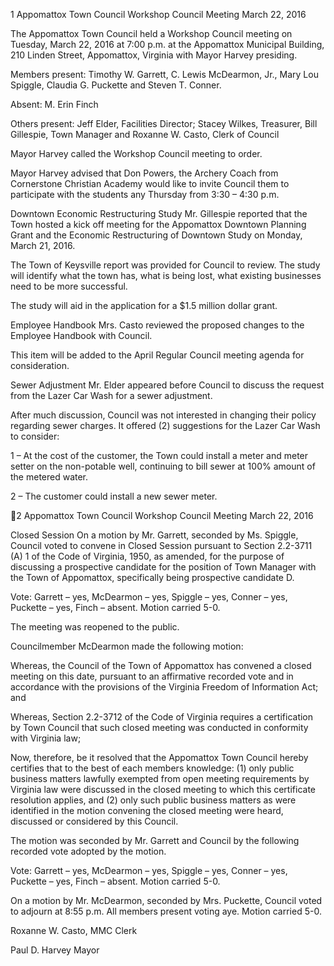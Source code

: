 1  Appomattox Town Council
Workshop Council Meeting
March 22, 2016

The Appomattox Town Council held a Workshop Council meeting on Tuesday, March 22, 2016
at 7:00 p.m. at the Appomattox Municipal Building, 210 Linden Street, Appomattox, Virginia
with Mayor Harvey presiding.

Members present:  Timothy W. Garrett, C. Lewis McDearmon, Jr., Mary Lou Spiggle, Claudia
G. Puckette and Steven T. Conner.

Absent:  M. Erin Finch

Others present:  Jeff Elder, Facilities Director; Stacey Wilkes, Treasurer, Bill Gillespie, Town
Manager and Roxanne W. Casto, Clerk of Council

Mayor Harvey called the Workshop Council meeting to order.

Mayor Harvey advised that Don Powers, the Archery Coach from Cornerstone Christian
Academy would like to invite Council them to participate with the students any Thursday from
3:30 – 4:30 p.m.

Downtown Economic Restructuring Study
Mr. Gillespie reported that the Town hosted a kick off meeting for the Appomattox Downtown
Planning Grant and the Economic Restructuring of Downtown Study on Monday, March 21,
2016.

The Town of Keysville report was provided for Council to review.  The study will identify what
the town has, what is being lost, what existing businesses need to be more successful.

The study will aid in the application for a $1.5 million dollar grant.

Employee Handbook
Mrs. Casto reviewed the proposed changes to the Employee Handbook with Council.

This item will be added to the April Regular Council meeting agenda for consideration.

Sewer Adjustment
Mr. Elder appeared before Council to discuss the request from the Lazer Car Wash for a sewer
adjustment.

After much discussion, Council was not interested in changing their policy regarding sewer
charges.  It offered (2) suggestions for the Lazer Car Wash to consider:

1 – At the cost of the customer, the Town could install a meter and meter setter on the
non-potable well, continuing to bill sewer at 100% amount of the metered water.

2 – The customer could install a new sewer meter.

2  Appomattox Town Council
Workshop Council Meeting
March 22, 2016

Closed Session
On a motion by Mr. Garrett, seconded by Ms. Spiggle, Council voted to convene in Closed
Session pursuant to Section 2.2-3711 (A) 1 of the Code of Virginia, 1950, as amended, for the
purpose of discussing a prospective candidate for the position of Town Manager with the Town
of Appomattox, specifically being prospective candidate D.

Vote:  Garrett – yes, McDearmon – yes, Spiggle – yes, Conner – yes, Puckette – yes, Finch –
absent.  Motion carried 5-0.

The meeting was reopened to the public.

Councilmember McDearmon made the following motion:

Whereas, the Council of the Town of Appomattox has convened a closed meeting on this date,
pursuant to an affirmative recorded vote and in accordance with the provisions of the Virginia
Freedom of Information Act; and

Whereas, Section 2.2-3712 of the Code of Virginia requires a certification by Town Council that
such closed meeting was conducted in conformity with Virginia law;

Now, therefore, be it resolved that the Appomattox Town Council hereby certifies that to the best
of each members knowledge:  (1) only public business matters lawfully exempted from open
meeting requirements by Virginia law were discussed in the closed meeting to which this
certificate resolution applies, and (2) only such public business matters as were identified in the
motion convening the closed meeting were heard, discussed or considered by this Council.

The motion was seconded by Mr. Garrett and Council by the following recorded vote adopted by
the motion.

Vote:  Garrett – yes, McDearmon – yes, Spiggle – yes, Conner – yes, Puckette – yes, Finch –
absent.  Motion carried 5-0.

On a motion by Mr. McDearmon, seconded by Mrs. Puckette, Council voted to adjourn at 8:55
p.m.  All members present voting aye.  Motion carried 5-0.

Roxanne W. Casto, MMC
Clerk

Paul D. Harvey
Mayor


